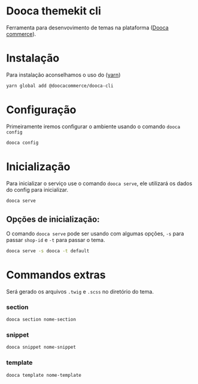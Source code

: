 # Dooca themekit cli

Ferramenta para desenvovimento de temas na plataforma ([Dooca commerce](https://dooca.com.br)).

# Instalação

Para instalação aconselhamos o uso do ([yarn](https://yarnpkg.com/))

```bash
yarn global add @doocacommerce/dooca-cli
```
# Configuração

Primeiramente iremos configurar o ambiente usando o comando ```dooca config``` 

```bash
dooca config
```

# Inicialização

Para inicializar o serviço use o comando ```dooca serve```, ele utilizará os dados do config para inicializar.

```bash
dooca serve
```

## Opções de inicialização:

O comando ```dooca serve``` pode ser usando com algumas opções, ```-s``` para passar ```shop-id``` e ```-t``` para passar o tema.

```bash
dooca serve -s dooca -t default
```

# Commandos extras

Será gerado os arquivos ```.twig``` e ```.scss``` no diretório do tema.

### section 

```bash
dooca section nome-section
```

### snippet

```bash
dooca snippet nome-snippet
```

### template

```bash
dooca template nome-template
```
